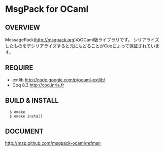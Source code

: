 MsgPack for OCaml
==============================

OVERVIEW
------------------------------
MessagePack(http://msgpack.org)のOCaml版ライブラリです。
シリアライズしたものをデシリアライズすると元にもどることがCoqによって保証されています。

REQUIRE
------------------------------
* extlib http://code.google.com/p/ocaml-extlib/
* Coq 8.3 http://coq.inria.fr

BUILD & INSTALL
------------------------------

      $ omake
      $ omake install

DOCUMENT
------------------------------
http://mzp.github.com/msgpack-ocaml/refman